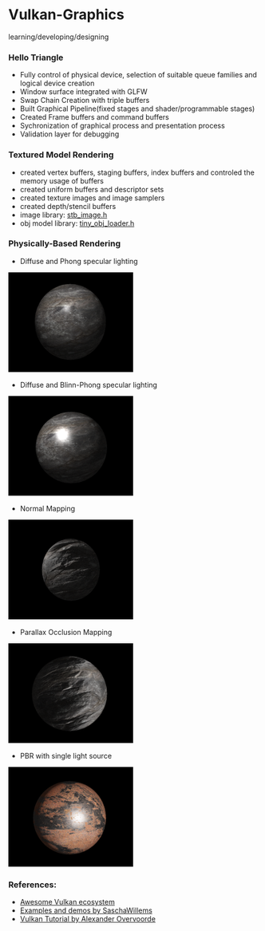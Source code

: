 # Vulkan-Graphics
learning/developing/designing

<h3>Hello Triangle</h3>

* Fully control of physical device, selection of suitable queue families and logical device creation
* Window surface integrated with GLFW
* Swap Chain Creation with triple buffers
* Built Graphical Pipeline(fixed stages and shader/programmable stages)
* Created Frame buffers and command buffers
* Sychronization of graphical process and presentation process
* Validation layer for debugging

<h3>Textured Model Rendering</h3>

* created vertex buffers, staging buffers, index buffers and controled the memory usage of buffers
* created uniform buffers and descriptor sets
* created texture images and image samplers
* created depth/stencil buffers
* image library: <a href='https://github.com/nothings/stb'>stb_image.h</a>
* obj model library: <a href='https://github.com/syoyo/tinyobjloader'>tiny_obj_loader.h</a>

<h3>Physically-Based Rendering</h3>

* Diffuse and Phong specular lighting 
<img src="https://github.com/wangkepfe/Vulkan-Graphics/blob/master/Demo/basic_lighting.PNG" width="250" height="200"/>

* Diffuse and Blinn-Phong specular lighting 
<img src="https://github.com/wangkepfe/Vulkan-Graphics/blob/master/Demo/basic_lighting_Blinn_phong.PNG" width="250" height="200"/>

* Normal Mapping 
<img src="https://github.com/wangkepfe/Vulkan-Graphics/blob/master/Demo/normal_mapping.PNG" width="250" height="200"/>

* Parallax Occlusion Mapping 
<img src="https://github.com/wangkepfe/Vulkan-Graphics/blob/master/Demo/parallax_mapping.PNG" width="250" height="200"/>

* PBR with single light source 
<img src="https://github.com/wangkepfe/Vulkan-Graphics/blob/master/Demo/PBR.PNG" width="250" height="200"/>

<h3>References: </h3>

* <a href='http://vinjn.github.io/awesome-vulkan/'>Awesome Vulkan ecosystem</a>
* <a href='https://github.com/SaschaWillems/Vulkan'>Examples and demos by SaschaWillems</a>
* <a href='https://vulkan-tutorial.com/Introduction'>Vulkan Tutorial by Alexander Overvoorde</a>
